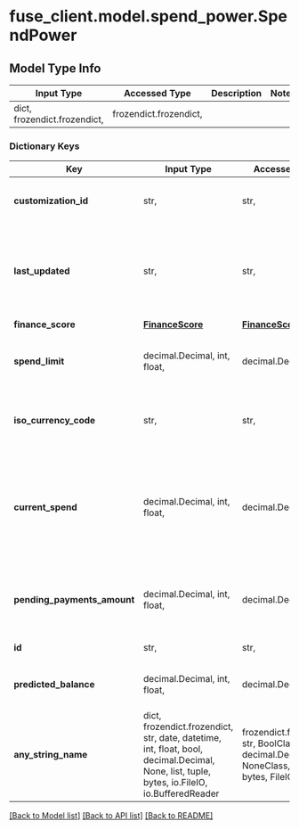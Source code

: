 # fuse_client.model.spend_power.SpendPower

## Model Type Info
Input Type | Accessed Type | Description | Notes
------------ | ------------- | ------------- | -------------
dict, frozendict.frozendict,  | frozendict.frozendict,  |  | 

### Dictionary Keys
Key | Input Type | Accessed Type | Description | Notes
------------ | ------------- | ------------- | ------------- | -------------
**customization_id** | str,  | str,  | The customization id of the spend power. | 
**last_updated** | str,  | str,  | The datetime of when the spend power was most recently updated, in ISO-8601 format. | 
**finance_score** | [**FinanceScore**](FinanceScore.md) | [**FinanceScore**](FinanceScore.md) |  | 
**spend_limit** | decimal.Decimal, int, float,  | decimal.Decimal,  | The total limit for the current timeframe, in cents. | 
**iso_currency_code** | str,  | str,  | The ISO-4217 currency code of the transaction | 
**current_spend** | decimal.Decimal, int, float,  | decimal.Decimal,  | The total current spend in the current timeframe, in cents, without factoring in pending payments. | 
**pending_payments_amount** | decimal.Decimal, int, float,  | decimal.Decimal,  | The total unpaid amount, in cents, from all timeframes. | 
**id** | str,  | str,  | The id of the spend power | 
**predicted_balance** | decimal.Decimal, int, float,  | decimal.Decimal,  | Predicted balance for the timeframe. | 
**any_string_name** | dict, frozendict.frozendict, str, date, datetime, int, float, bool, decimal.Decimal, None, list, tuple, bytes, io.FileIO, io.BufferedReader | frozendict.frozendict, str, BoolClass, decimal.Decimal, NoneClass, tuple, bytes, FileIO | any string name can be used but the value must be the correct type | [optional]

[[Back to Model list]](../../README.md#documentation-for-models) [[Back to API list]](../../README.md#documentation-for-api-endpoints) [[Back to README]](../../README.md)


